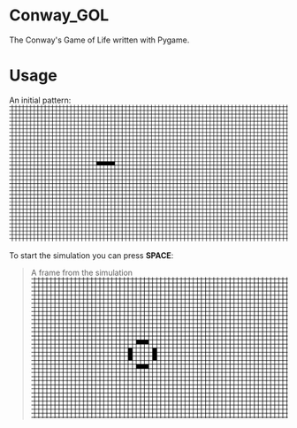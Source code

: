 # Conway_GOL

The Conway's Game of Life written with Pygame. 

# Usage

An initial pattern:
![example1](assets/example.png)

To start the simulation you can press **SPACE**:
> A frame from the simulation
![example2](assets/example2.png)
